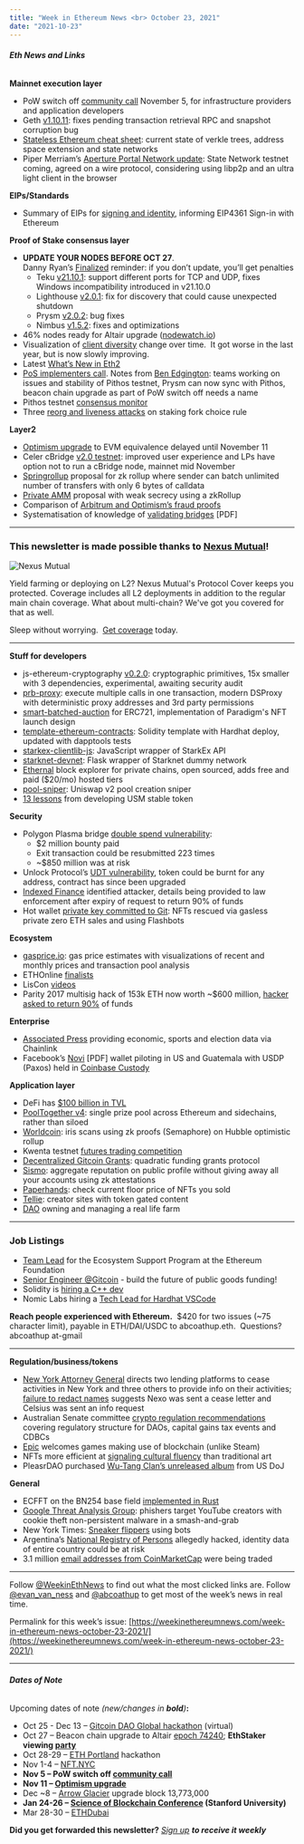 ```yaml
---
title: "Week in Ethereum News <br> October 23, 2021"
date: "2021-10-23"
---
```


###### **Eth News and Links**

**Mainnet execution layer**

- PoW switch off [community call](https://github.com/ethereum/pm/issues/402) November 5, for infrastructure providers and application developers
- Geth [v1.10.11](https://github.com/ethereum/go-ethereum/releases/tag/v1.10.11): fixes pending transaction retrieval RPC and snapshot corruption bug
- [Stateless Ethereum cheat sheet](https://notes.ethereum.org/@gballet/Sy-a6T5St): current state of verkle trees, address space extension and state networks
- Piper Merriam’s [Aperture Portal Network update](https://snakecharmers.ethereum.org/the-aperture-vol-2/): State Network testnet coming, agreed on a wire protocol, considering using libp2p and an ultra light client in the browser

**EIPs/Standards**

- Summary of EIPs for [signing and identity](https://blog.spruceid.com/ethereum-identity-review-of-eips-over-time/), informing EIP4361 Sign-in with Ethereum

**Proof of Stake consensus layer**

- **UPDATE YOUR NODES BEFORE OCT 27**.   
    Danny Ryan’s [Finalized](https://blog.ethereum.org/2021/10/19/finalized-no-30/) reminder: if you don’t update, you’ll get penalties
    - Teku [v21.10.1](https://github.com/ConsenSys/teku/releases/tag/21.10.1): support different ports for TCP and UDP, fixes Windows incompatibility introduced in v21.10.0
    - Lighthouse [v2.0.1](https://github.com/sigp/lighthouse/releases/tag/v2.0.1): fix for discovery that could cause unexpected shutdown
    - Prysm [v2.0.2](https://github.com/prysmaticlabs/prysm/releases/tag/v2.0.2): bug fixes
    - Nimbus [v1.5.2](https://github.com/status-im/nimbus-eth2/releases/tag/v1.5.2): fixes and optimizations
- 46% nodes ready for Altair upgrade ([nodewatch.io](https://www.nodewatch.io/))
- Visualization of [client diversity](https://twitter.com/sproulM_/status/1451065804183662592) change over time.  It got worse in the last year, but is now slowly improving.
- Latest [What’s New in Eth2](https://hackmd.io/@benjaminion/eth2_news/https%3A%2F%2Fhackmd.io%2F%40benjaminion%2Fwnie2_211022)
- [PoS implementers call](https://youtu.be/5vGxLoTUqaQ?t=68). Notes from [Ben Edgington](https://hackmd.io/@benjaminion/HyjI-xy8K): teams working on issues and stability of Pithos testnet, Prysm can now sync with Pithos, beacon chain upgrade as part of PoW switch off needs a name
- Pithos testnet [consensus monitor](https://pithos.consensus-monitor.stokes.io/)
- Three [reorg and liveness attacks](https://arxiv.org/abs/2110.10086) on staking fork choice rule

**Layer2**

- [Optimism upgrade](https://twitter.com/optimismpbc/status/1451339513964359682) to EVM equivalence delayed until November 11
- Celer cBridge [v2.0 testnet](https://twitter.com/celernetwork/status/1450249124331155458): improved user experience and LPs have option not to run a cBridge node, mainnet mid November
- [Springrollup](https://ethresear.ch/t/springrollup-a-zk-rollup-that-allows-a-sender-to-batch-an-unlimited-number-of-transfers-with-only-6-bytes-of-calldata-per-batch/11033) proposal for zk rollup where sender can batch unlimited number of transfers with only 6 bytes of calldata
- [Private AMM](https://ethresear.ch/t/why-you-can-build-a-private-uniswap-with-weak-secrecy-in-zkrollup/11031) proposal with weak secrecy using a zkRollup
- Comparison of [Arbitrum and Optimism’s fraud proofs](https://medium.com/@cpbuckland88/fraud-proofs-and-virtual-machines-2826a3412099) 
- Systematisation of knowledge of [validating bridges](https://stonecoldpat.github.io/images/validatingbridges.pdf) \[PDF\]

* * *

### **This newsletter is made possible thanks to [Nexus Mutual](https://nexusmutual.io/)!**

![Nexus Mutual](https://weekinethereumnews.com/wp-content/uploads/2021/07/Screenshot-from-2021-07-30-18-52-32.png)

Yield farming or deploying on L2? Nexus Mutual's Protocol Cover keeps you protected. Coverage includes all L2 deployments in addition to the regular main chain coverage. What about multi-chain? We've got you covered for that as well.

Sleep without worrying.  [Get coverage](https://app.nexusmutual.io/cover) today. 

* * *

**Stuff for developers**

- js-ethereum-cryptography [v0.2.0](https://github.com/ethereum/js-ethereum-cryptography/releases/tag/v0.2.0): cryptographic primitives, 15x smaller with 3 dependencies, experimental, awaiting security audit
- [prb-proxy](https://github.com/paulrberg/prb-proxy): execute multiple calls in one transaction, modern DSProxy with deterministic proxy addresses and 3rd party permissions
- [smart-batched-auction](https://github.com/FrankieIsLost/smart-batched-auction) for ERC721, implementation of Paradigm's NFT launch design
- [template-ethereum-contracts](https://github.com/wighawag/template-ethereum-contracts): Solidity template with Hardhat deploy, updated with dapptools tests
- [starkex-clientlib-js](https://github.com/starkware-industries/starkex-clientlib-js): JavaScript wrapper of StarkEx API
- [starknet-devnet](https://github.com/Shard-Labs/starknet-devnet/): Flask wrapper of Starknet dummy network
- [Ethernal](https://blog.tryethernal.com/ethernal-is-going-open-source/) block explorer for private chains, open sourced, adds free and paid ($20/mo) hosted tiers
- [pool-sniper](https://github.com/Anish-Agnihotri/pool-sniper): Uniswap v2 pool creation sniper
- [13 lessons](https://ethresear.ch/t/13-dev-takeaways-from-developing-the-usm-stablecoin/11020) from developing USM stable token

**Security**

- Polygon Plasma bridge [double spend vulnerability](https://medium.com/immunefi/polygon-double-spend-bug-fix-postmortem-2m-bounty-5a1db09db7f1):
    - $2 million bounty paid
    - Exit transaction could be resubmitted 223 times
    - ~$850 million was at risk
- Unlock Protocol’s [UDT vulnerability](https://unlock-protocol.com/blog/udt-disclosure), token could be burnt for any address, contract has since been upgraded
- [Indexed Finance](https://hackmd.io/@d1ll0n/Hyd-uCuBK) identified attacker, details being provided to law enforcement after expiry of request to return 90% of funds
- Hot wallet [private key committed to Git](https://steviep.xyz/txt/compromised): NFTs rescued via gasless private zero ETH sales and using Flashbots

**Ecosystem**

- [gasprice.io](https://www.gasprice.io/): gas price estimates with visualizations of recent and monthly prices and transaction pool analysis
- ETHOnline [finalists](https://twitter.com/ethglobal/status/1449883260457209857)
- LisCon [videos](https://vimeo.com/user155155490)
- Parity 2017 multisig hack of 153k ETH now worth ~$600 million, [hacker asked to return 90%](https://medium.com/parity-hack-trace/a-message-to-the-ethereum-community-and-parity-multisig-wallet-hacker-3596bbc4fd38) of funds

**Enterprise**

- [Associated Press](https://www.ap.org/press-releases/2021/ap-chainlink-to-bring-trusted-data-onto-leading-blockchains) providing economic, sports and election data via Chainlink
- Facebook’s [Novi](https://scontent.fmel14-2.fna.fbcdn.net/v/t39.2365-6/245645778_229514682497390_5814575696636412345_n.pdf?_nc_cat=102&ccb=1-5&_nc_sid=ad8a9d&_nc_ohc=vMfQUa02-cIAX8jNxEr&_nc_ht=scontent.fmel14-2.fna&oh=318c76fab87d62faa88d1a9dfe135627&oe=61744796) \[PDF\] wallet piloting in US and Guatemala with USDP (Paxos) held in [Coinbase Custody](https://blog.coinbase.com/coinbase-to-power-crypto-custody-for-facebooks-novi-90dc8d3f5830)

**Application layer**

- DeFi has [$100 billion in TVL](https://twitter.com/defipulse/status/1450846435688202248)
- [PoolTogether v4](https://twitter.com/PoolTogether_/status/1449050529146064904): single prize pool across Ethereum and sidechains, rather than siloed
- [Worldcoin](https://worldcoin.org/how-it-works): iris scans using zk proofs (Semaphore) on Hubble optimistic rollup 
- Kwenta testnet [futures trading competition](https://blog.kwenta.io/kwenta-decentralized-perpetual-futures-competition-is-now-live/)
- [Decentralized Gitcoin Grants](https://grants.gtcdao.net): quadratic funding grants protocol
- [Sismo](https://blog.sismo.io/what-is-sismo-part-1-zk-badges-73e7031bacda): aggregate reputation on public profile without giving away all your accounts using zk attestations
- [Paperhands](https://twitter.com/iblamenfts/status/1450769400370384899): check current floor price of NFTs you sold
- [Tellie](https://www.producthunt.com/posts/tellie): creator sites with token gated content
- [DAO](https://medium.com/lexdaoism/when-daos-get-real-managing-real-property-on-a-blockchain-83f43f55da53) owning and managing a real life farm

* * *

### **Job Listings**

- [Team Lead](https://ethereum.bamboohr.com/jobs/view.php?id=43&source=weekinethnews) for the Ecosystem Support Program at the Ethereum Foundation
- [Senior Engineer @Gitcoin](https://angel.co/company/gitcoin/jobs) - build the future of public goods funding!
- Solidity is [hiring a C++ dev](https://ethereum.bamboohr.com/jobs/view.php?id=40&source=weekinethnews)
- Nomic Labs hiring a [Tech Lead for Hardhat VSCode](https://nomiclabs.notion.site/Senior-Software-Engineer-Hardhat-VSCode-23cfe4ccf56846ada207c83e3a2830c3)

**Reach people experienced with Ethereum.**  $420 for two issues (~75 character limit), payable in ETH/DAI/USDC to abcoathup.eth.  Questions? abcoathup at-gmail

* * *

**Regulation/business/tokens**

- [New York Attorney General](https://ag.ny.gov/press-release/2021/attorney-general-james-directs-unregistered-crypto-lending-platforms-cease) directs two lending platforms to cease activities in New York and three others to provide info on their activities; [failure to redact names](https://twitter.com/lefterisjp/status/1450121889368641537) suggests Nexo was sent a cease letter and Celsius was sent an info request
- Australian Senate committee [crypto regulation recommendations](https://www.aph.gov.au/Parliamentary_Business/Committees/Senate/Financial_Technology_and_Regulatory_Technology/AusTechFinCentre/Final_report/section?id=committees%2freportsen%2f024747%2f78047) covering regulatory structure for DAOs, capital gains tax events and CDBCs
- [Epic](https://twitter.com/TimSweeneyEpic/status/1449146317129895938) welcomes games making use of blockchain (unlike Steam)
- NFTs more efficient at [signaling cultural fluency](https://twitter.com/sershokunin/status/1450477846590332929?s=20) than traditional art
- PleasrDAO purchased [Wu-Tang Clan’s unreleased album](https://pleasr.mirror.xyz/PTzSIYe6LbNW55i_Jo4S_fgqIiDp3d7YblpikQ1iRks) from US DoJ

**General**

- ECFFT on the BN254 base field [implemented in Rust](https://solvable.group/posts/ecfft-bn254/)
- [Google Threat Analysis Group](https://blog.google/threat-analysis-group/phishing-campaign-targets-youtube-creators-cookie-theft-malware/): phishers target YouTube creators with cookie theft non-persistent malware in a smash-and-grab
- New York Times: [Sneaker flippers](https://www.nytimes.com/interactive/2021/10/15/style/sneaker-bots.html) using bots
- Argentina’s [National Registry of Persons](https://therecord.media/hacker-steals-government-id-database-for-argentinas-entire-population/) allegedly hacked, identity data of entire country could be at risk
- 3.1 million [email addresses from CoinMarketCap](https://twitter.com/haveibeenpwned/status/1451650181552750594) were being traded

* * *

Follow [@WeekinEthNews](https://twitter.com/WeekInEthNews) to find out what the most clicked links are. Follow [@evan\_van\_ness](https://twitter.com/evan_van_ness) and [@abcoathup](https://twitter.com/abcoathup) to get most of the week’s news in real time.

Permalink for this week’s issue: [https://weekinethereumnews.com/week-in-ethereum-news-october-23-2021/](https://weekinethereumnews.com/week-in-ethereum-news-october-23-2021/)

* * *

###### **Dates of Note**

Upcoming dates of note _(new/changes in **bold**)_**:**

- Oct 25 - Dec 13 – [Gitcoin DAO Global hackathon](https://gitcoin.co/hackathon/dao-global/onboard) (virtual)
- Oct 27 – Beacon chain upgrade to Altair [epoch 74240](https://blog.ethereum.org/2021/10/05/altair-announcement/); **EthStaker viewing [party](https://twitter.com/superphiz/status/1450528521391157251)** 
- Oct 28-29 – [ETH Portland](https://2021.ethportland.com/) hackathon
- Nov 1-4 – [NFT.NYC](https://www.nft.nyc/)
- **Nov 5 – PoW switch off [community call](https://github.com/ethereum/pm/issues/402)**
- **Nov 11 – [Optimism upgrade](https://twitter.com/optimismPBC/status/1451339513964359682)**
- Dec ~8 – [Arrow Glacier](https://github.com/ethereum/execution-specs/blob/master/network-upgrades/mainnet-upgrades/arrow-glacier.md) upgrade block 13,773,000
- **Jan 24-26 – [Science of Blockchain Conference](https://cbr.stanford.edu/sbc22/) (Stanford University)**
- Mar 28-30 – [ETHDubai](https://www.ethdubai.xyz/)

**Did you get forwarded this newsletter?** _[Sign up](https://weekinethereum.substack.com/subscribe#about) **to receive it weekly**_
